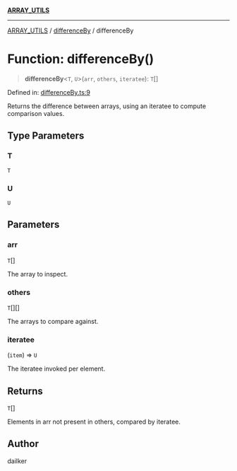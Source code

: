 [**ARRAY_UTILS**](../../README.md)

***

[ARRAY_UTILS](../../README.md) / [differenceBy](../README.md) / differenceBy

# Function: differenceBy()

> **differenceBy**\<`T`, `U`\>(`arr`, `others`, `iteratee`): `T`[]

Defined in: [differenceBy.ts:9](https://github.com/dailker/everyutil/blob/ed6336a7c6553ed095d55eb280ece446462248a8/src/array/differenceBy.ts#L9)

Returns the difference between arrays, using an iteratee to compute comparison values.

## Type Parameters

### T

`T`

### U

`U`

## Parameters

### arr

`T`[]

The array to inspect.

### others

`T`[][]

The arrays to compare against.

### iteratee

(`item`) => `U`

The iteratee invoked per element.

## Returns

`T`[]

Elements in arr not present in others, compared by iteratee.

## Author

dailker
